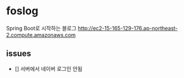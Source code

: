 # foslog
Spring Boot로 시작하는 블로그
http://ec2-15-165-129-176.ap-northeast-2.compute.amazonaws.com

## issues
- [] 서버에서 네이버 로그인 안됨
